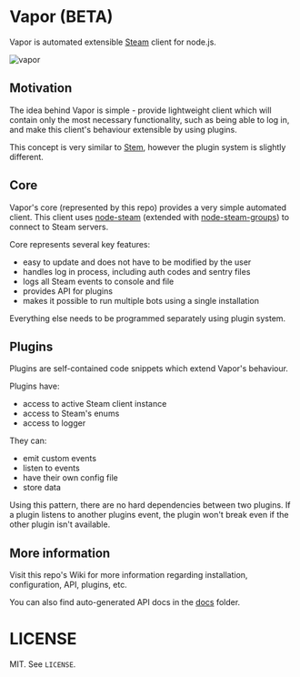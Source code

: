 # Vapor (BETA)

Vapor is automated extensible [Steam](http://store.steampowered.com/about/) client for node.js.

![vapor](https://cloud.githubusercontent.com/assets/2640934/8464564/6946c9be-2043-11e5-9189-d5fe5e334c88.png)

## Motivation

The idea behind Vapor is simple - provide lightweight client which will contain only the most necessary functionality, such as being able to log in, and make this client's behaviour extensible by using plugins.

This concept is very similar to [Stem](https://github.com/alvinl/stem), however the plugin system is slightly different.

## Core

Vapor's core (represented by this repo) provides a very simple automated client. This client uses [node-steam](https://github.com/seishun/node-steam) (extended with [node-steam-groups](https://github.com/scholtzm/node-steam-groups)) to connect to Steam servers.

Core represents several key features:
- easy to update and does not have to be modified by the user
- handles log in process, including auth codes and sentry files
- logs all Steam events to console and file
- provides API for plugins
- makes it possible to run multiple bots using a single installation

Everything else needs to be programmed separately using plugin system.

## Plugins

Plugins are self-contained code snippets which extend Vapor's behaviour.

Plugins have:
- access to active Steam client instance
- access to Steam's enums
- access to logger

They can:
- emit custom events
- listen to events
- have their own config file
- store data

Using this pattern, there are no hard dependencies between two plugins. If a plugin listens to another plugins event, the plugin won't break even if the other plugin isn't available.

## More information

Visit this repo's Wiki for more information regarding installation, configuration, API, plugins, etc.

You can also find auto-generated API docs in the [docs](docs) folder.

# LICENSE

MIT. See `LICENSE`.
